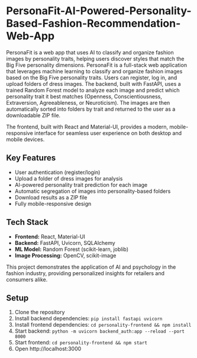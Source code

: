# PersonaFit-AI-Powered-Personality-Based-Fashion-Recommendation-Web-App

PersonaFit is a web app that uses AI to classify and organize fashion images by personality traits, helping users discover styles that match the Big Five personality dimensions. PersonaFit is a full-stack web application that leverages machine learning to classify and organize fashion images based on the Big Five personality traits. Users can register, log in, and upload folders of dress images. The backend, built with FastAPI, uses a trained Random Forest model to analyze each image and predict which personality trait it best matches (Openness, Conscientiousness, Extraversion, Agreeableness, or Neuroticism). The images are then automatically sorted into folders by trait and returned to the user as a downloadable ZIP file.

The frontend, built with React and Material-UI, provides a modern, mobile-responsive interface for seamless user experience on both desktop and mobile devices.

## Key Features
- User authentication (register/login)
- Upload a folder of dress images for analysis
- AI-powered personality trait prediction for each image
- Automatic segregation of images into personality-based folders
- Download results as a ZIP file
- Fully mobile-responsive design

## Tech Stack
- **Frontend:** React, Material-UI
- **Backend:** FastAPI, Uvicorn, SQLAlchemy
- **ML Model:** Random Forest (scikit-learn, joblib)
- **Image Processing:** OpenCV, scikit-image

This project demonstrates the application of AI and psychology in the fashion industry, providing personalized insights for retailers and consumers alike.

## Setup
1. Clone the repository
2. Install backend dependencies: `pip install fastapi uvicorn`
3. Install frontend dependencies: `cd personality-frontend && npm install`
4. Start backend: `python -m uvicorn backend_auth:app --reload --port 8000`
5. Start frontend: `cd personality-frontend && npm start`
6. Open http://localhost:3000
